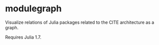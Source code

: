 # modulegraph

Visualize relations of Julia packages related to the CITE architecture as a graph.

Requires Julia 1.7.